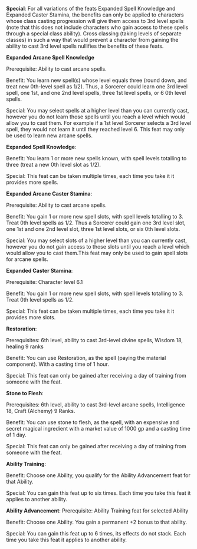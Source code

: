 **Special**: For all variations of the feats Expanded Spell Knowledge and Expanded Caster Stamina, the benefits can only be applied to characters whose class casting progression will give them access to 3rd level spells (note that this does not include characters who gain access to these spells through a special class ability). Cross classing (taking levels of separate classes) in such a way that would prevent a character from gaining the ability to cast 3rd level spells nullifies the benefits of these feats.

**Expanded Arcane Spell Knowledge**

Prerequisite: Ability to cast arcane spells.

Benefit: You learn new spell(s) whose level equals three (round down, and treat new 0th-level spell as 1/2). Thus, a Sorcerer could learn one 3rd level spell, one 1st, and one 2nd level spells, three 1st level spells, or 6 0th level spells. 

Special: You may select spells at a higher level than you can currently cast, however you do not learn those spells until you reach a level which would allow you to cast them. For example if a 1st level Sorcerer selects a 3rd level spell, they would not learn it until they reached level 6. This feat may only be used to learn new arcane spells.

**Expanded Spell Knowledge**:

Benefit: You learn 1 or more new spells known, with spell levels totalling to three (treat a new 0th level slot as 1/2).

Special: This feat can be taken multiple times, each time you take it it provides more spells.

**Expanded Arcane Caster Stamina**:

Prerequisite: Ability to cast arcane spells.

Benefit: You gain 1 or more new spell slots, with spell levels totalling to 3. Treat 0th level spells as 1/2. Thus a Sorcerer could gain one 3rd level slot, one 1st and one 2nd level slot, three 1st level slots, or six 0th level slots.

Special: You may select slots of a higher level than you can currently cast, however you do not gain access to those slots until you reach a level which would allow you to cast them.This feat may only be used to gain spell slots for arcane spells. 

**Expanded Caster Stamina**:

Prerequisite: Character level 6.1

Benefit: You gain 1 or more new spell slots, with spell levels totalling to 3. Treat 0th level spells as 1/2.

Special: This feat can be taken multiple times, each time you take it it provides more slots.

**Restoration**:

Prerequisites: 6th level, ability to cast 3rd-level divine spells, Wisdom 18, healing 9 ranks

Benefit: You can use Restoration, as the spell (paying the material component). With a casting time of 1 hour.

Special: This feat can only be gained after receiving a day of training from someone with the feat.

**Stone to Flesh**:

Prerequisites: 6th level, ability to cast 3rd-level arcane spells, Intelligence 18, Craft (Alchemy) 9 Ranks.

Benefit: You can use stone to flesh, as the spell, with an expensive and secret magical ingredient with a market value of 1000 gp and a casting time of 1 day.

Special: This feat can only be gained after receiving a day of training from someone with the feat.

**Ability Training**:

Benefit: Choose one Ability, you qualify for the Ability Advancement feat for that Ability.

Special: You can gain this feat up to six times. Each time you take this feat it applies to another ability.

**Ability Advancement**:
Prerequisite: Ability Training feat for selected Ability

Benefit: Choose one Ability. You gain a permanent +2 bonus to that ability.

Special: You can gain this feat up to 6 times, its effects do not stack. Each time you take this feat it applies to another ability.